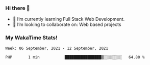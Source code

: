 ### Hi there 👋

- 🌱 I’m currently learning Full Stack Web Development.
- 👯 I’m looking to collaborate on: Web based projects


### My WakaTime Stats!

<!--START_SECTION:waka-->
```text
Week: 06 September, 2021 - 12 September, 2021

PHP       1 min           ████████████████▒░░░░░░░░   64.80 % 
```
<!--END_SECTION:waka-->
